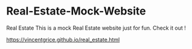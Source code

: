 # Real-Estate-Mock-Website
Real Estate
 This is a mock Real Estate website just for fun. Check it out !
 
 https://vincentgrice.github.io/real_estate.html

